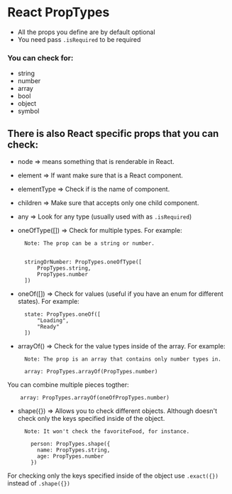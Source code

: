 # React PropTypes



* All the props you define are by default optional
* You need pass `.isRequired` to be required

### You can check for:

* string
* number
* array
* bool
* object
* symbol



## There is also React specific props that you can check:

* node => means something that is renderable in React.
* element => If want make sure that is a React component.
* elementType => Check if is the name of component.
* children => Make sure that accepts only one child component.
* any => Look for any type (usually used with as `.isRequired`)
* oneOfType([]) => Check for multiple types. For example: 

        Note: The prop can be a string or number.

   
        stringOrNumber: PropTypes.oneOfType([
            PropTypes.string,
            PropTypes.number
        ])

   
* oneOf([]) => Check for values (useful if you have an enum for different states). For example:

   
        state: PropTypes.oneOf([
            "Loading",
            "Ready"
        ])

   
* arrayOf() => Check for the value types inside of the array. For example:

        Note: The prop is an array that contains only number types in.

        array: PropTypes.arrayOf(PropTypes.number)

You can combine multiple pieces togther: 

        array: PropTypes.arrayOf(oneOfPropTypes.number)

* shape({}) => Allows you to check different objects. Although doesn't check only the keys specified inside of the object.



        Note: It won't check the favoriteFood, for instance.

          person: PropTypes.shape({
            name: PropTypes.string,
            age: PropTypes.number
          })

For checking only the keys specified inside of the object use `.exact({})` instead of `.shape({})`

         


   

